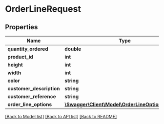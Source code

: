 # OrderLineRequest

## Properties
Name | Type | Description | Notes
------------ | ------------- | ------------- | -------------
**quantity_ordered** | **double** |  | [optional] 
**product_id** | **int** |  | [optional] 
**height** | **int** |  | [optional] 
**width** | **int** |  | [optional] 
**color** | **string** |  | [optional] 
**customer_description** | **string** |  | [optional] 
**customer_reference** | **string** |  | [optional] 
**order_line_options** | [**\Swagger\Client\Model\OrderLineOptionRequest[]**](OrderLineOptionRequest.md) |  | [optional] 

[[Back to Model list]](../README.md#documentation-for-models) [[Back to API list]](../README.md#documentation-for-api-endpoints) [[Back to README]](../README.md)


